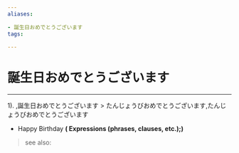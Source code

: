 ```yaml
---
aliases:
    
- 誕生日おめでとうございます
tags:
    
---
```


# 誕生日おめでとうございます
---
1).
,誕生日おめでとうございます > たんじょうびおめでとうございます,たんじょうびおめでとうございます

- Happy Birthday
**( Expressions (phrases, clauses, etc.);)**
> see also: 
            